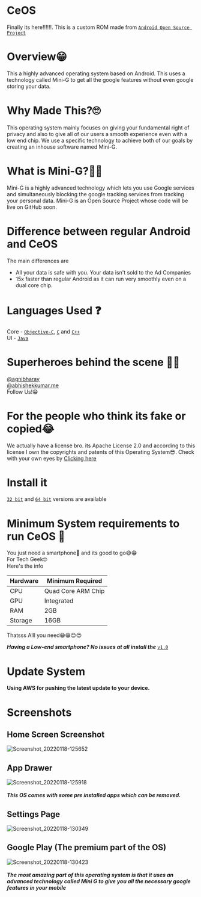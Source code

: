 # CeOS
Finally its here‼‼‼. This is a custom ROM made from [`Android Open Source Project`](https://cs.android.com/android/platform/superproject/)
# Overview😁
This a highly advanced operating system based on Android. This uses a technology called Mini-G to get all the google features without even google storing your data.
# Why Made This?🙄
This operating system mainly focuses on giving your fundamental right of privacy and also to give all of our users a smooth experience even with a low end chip. We use a specific 
technology to achieve both of our goals by creating an inhouse software named Mini-G. 
# What is Mini-G?🤔🤨
Mini-G is a highly advanced technology which lets you use Google services and simultaneously blocking the google tracking services from tracking your personal data. Mini-G is 
an Open Source Project whose code will be live on GitHub soon.
# Difference between regular Android and CeOS
The main differences are <br />
- All your data is safe with you. Your data isn't sold to the Ad Companies
- 15x faster than regular Android as it can run very smoothly even on a dual core chip.

# Languages Used ❓
Core - [`Objective-C`](https://developer.apple.com/library/archive/documentation/Cocoa/Conceptual/ProgrammingWithObjectiveC/Introduction/Introduction.html), [`C`](https://en.wikipedia.org/wiki/C_(programming_language)) and [`C++`](https://en.wikipedia.org/wiki/C%2B%2B) <br />
UI - [`Java`](https://www.java.com/en/)

# Superheroes behind the scene 🦸‍♂️
[@agnibharay](https://www.instagram.com/agnibharay/)<br />
[@abhishekkumar.me](https://www.instagram.com/abhishekumar.me/)<br />
Follow Us!😁

# For the people who think its fake or copied😂
We actually have a license bro. its Apache License 2.0 and according to this license I own the copyrights and patents of this Operating System😎.
Check with your own eyes by [Clicking here](https://github.com/AgnibhaRay/CeOS/blob/main/LICENSE)

# Install it 
[`32 bit`](https://github.com/AgnibhaRay/CeOS/releases/tag/v2.0)
 and 
[`64 bit`](https://github.com/AgnibhaRay/CeOS/releases/tag/v2.0)
 versions are available


# Minimum System requirements to run CeOS 📲
You just need a smartphone📱 and its good to go😅😁 <br />
For Tech Geek🤓 <br />Here's the info <br />


| Hardware | Minimum Required |
| --- | --- |
| CPU | Quad Core ARM Chip |
| GPU | Integrated |
| RAM | 2GB |
| Storage | 16GB |

Thatsss Alll you need😁😁😍😍

***Having a Low-end smartphone? No issues at all install the*** [`v1.0`](https://github.com/AgnibhaRay/CeOS/releases/tag/v1.0)

# Update System
**Using AWS for pushing the latest update to your device.**

# Screenshots
## Home Screen Screenshot <br>
![Screenshot_20220118-125652](https://user-images.githubusercontent.com/64902131/149891506-171cc9d0-edd9-4b9b-9c9d-0e2887a087e2.png)

## App Drawer
![Screenshot_20220118-125918](https://user-images.githubusercontent.com/64902131/149892797-2ee8bafc-ad4f-476f-b4a0-04ef62d22862.png) <br><br>
***This OS comes with some pre installed apps which can be removed.***
## Settings Page
![Screenshot_20220118-130349](https://user-images.githubusercontent.com/64902131/149893114-5615a588-c33c-46c7-891e-b90c2eb0418a.png) 

## Google Play (The premium part of the OS)
![Screenshot_20220118-130423](https://user-images.githubusercontent.com/64902131/149893585-3fe42547-8bf9-42d1-9342-3eb294209ec2.png)<br><br>
***The most amazing part of this operating system is that it uses an advanced technology called Mini G to give you all the necessary google features in your mobile***

